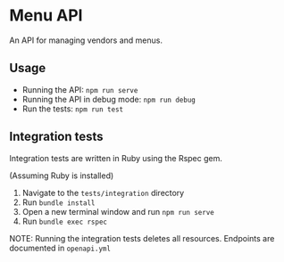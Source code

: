 # Menu API

An API for managing vendors and menus.

## Usage

* Running the API: `npm run serve`
* Running the API in debug mode: `npm run debug`
* Run the tests: `npm run test`

## Integration tests

Integration tests are written in Ruby using the Rspec gem.

(Assuming Ruby is installed)

1. Navigate to the `tests/integration` directory
2. Run `bundle install`
3. Open a new terminal window and run `npm run serve`
4. Run `bundle exec rspec`

NOTE: Running the integration tests deletes all resources.
Endpoints are documented in `openapi.yml`
